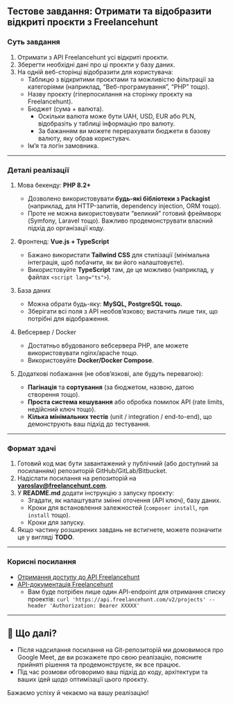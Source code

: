 ## Тестове завдання: Отримати та відобразити відкриті проєкти з Freelancehunt

### Суть завдання

1. Отримати з API Freelancehunt усі відкриті проєкти.
2. Зберегти необхідні дані про ці проєкти у базу даних.
3. На одній веб-сторінці відобразити для користувача:
   - Таблицю з відкритими проєктами та можливістю фільтрації за категоріями (наприклад, “Веб-програмування”, “PHP” тощо).
   - Назву проєкту (гіперпосилання на сторінку проєкту на Freelancehunt).
   - Бюджет (сума + валюта).
       - Оскільки валюта може бути UAH, USD, EUR або PLN, відобразіть у таблиці інформацію про валюту.
       - За бажанням ви можете перерахувати бюджети в базову валюту, яку обрав користувач.
   - Ім’я та логін замовника.

---

### Деталі реалізації

1. Мова бекенду: **PHP 8.2+**
   - Дозволено використовувати **будь-які бібліотеки з Packagist** (наприклад, для HTTP-запитів, dependency injection, ORM тощо).
   - Проте не можна використовувати “великий” готовий фреймворк (Symfony, Laravel тощо). Важливо продемонструвати власний підхід до організації коду.

2. Фронтенд: **Vue.js + TypeScript**
   - Бажано використати **Tailwind CSS** для стилізації (мінімальна інтеграція, щоб побачити, як ви його налаштовуєте).
   - Використовуйте **TypeScript** там, де це можливо (наприклад, у файлах `<script lang="ts">`).

3. База даних
   - Можна обрати будь-яку: **MySQL, PostgreSQL тощо.**
   - Зберігати всі поля з API необов’язково; вистачить лише тих, що потрібні для відображення.

4. Вебсервер / Docker
   - Достатньо вбудованого вебсервера PHP, але можете використовувати nginx/apache тощо.
   - Використовуйте **Docker/Docker Compose**.

5. Додаткові побажання (не обов’язкові, але будуть перевагою):
   - **Пагінація** та **сортування** (за бюджетом, назвою, датою створення тощо).
   - **Проста система кешування** або обробка помилок API (rate limits, недійсний ключ тощо).
   - **Кілька мінімальних тестів** (unit / integration / end-to-end), що демонструють ваш підхід до тестування. 

---

### Формат здачі

1. Готовий код має бути завантажений у публічний (або доступний за посиланням) репозиторій GitHub/GitLab/Bitbucket.
2. Надіслати посилання на репозиторій на **yaroslav@freelancehunt.com**.
3. У **README.md** додати інструкцію з запуску проєкту:
   - Згадати, як налаштувати змінні оточення (API ключ), базу даних.
   - Кроки для встановлення залежностей (`composer install`, `npm install` тощо).
   - Кроки для запуску.
4. Якщо частину розширених завдань не встигнете, можете позначити це у вигляді **TODO**. 

---

### Корисні посилання

- [Отримання доступу до API Freelancehunt](https://freelancehunt.com/my/api)
- [API-документація Freelancehunt]([https://apidocs.freelancehunt.com/](https://apidocs.freelancehunt.com/#0eed992e-18f1-4dc4-892d-22b9d896935b))
    - Вам буде потрібен лише один API-endpoint для отримання списку проектів: `curl 'https://api.freelancehunt.com/v2/projects' --header 'Authorization: Bearer XXXXX'` 

---

## 🚀 Що далі?

- Після надсилання посилання на Git-репозиторій ми домовимося про Google Meet, де ви розкажете про свою реалізацію, поясните прийняті рішення та продемонструєте, як все працює.
- Під час розмови обговоримо ваш підхід до коду, архітектури та ваших ідей щодо оптимізації цього проєкту. 

Бажаємо успіху й чекаємо на вашу реалізацію!
